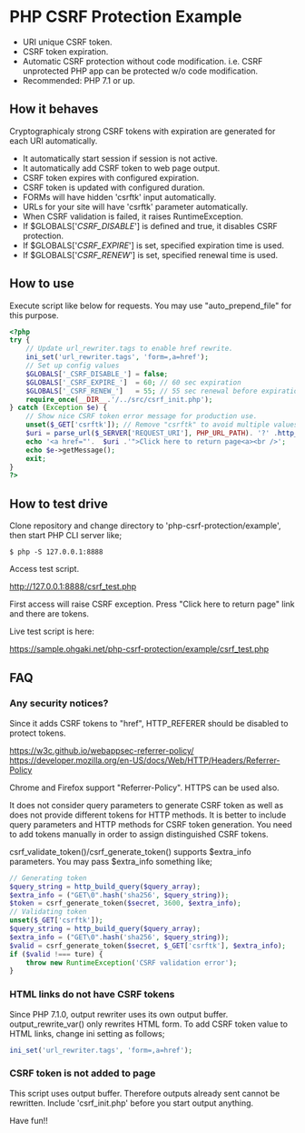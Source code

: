 # PHP CSRF Protection Example

* URI unique CSRF token.
* CSRF token expiration.
* Automatic CSRF protection without code modification. i.e. CSRF unprotected PHP app can be protected w/o code modification.
* Recommended: PHP 7.1 or up.

## How it behaves

Cryptographicaly strong CSRF tokens with expiration are generated for each URI automatically.

* It automatically start session if session is not active.
* It automatically add CSRF token to web page output.
* CSRF token expires with configured expiration.
* CSRF token is updated with configured duration.
* FORMs will have hidden 'csrftk' input automatically.
* URLs for your site will have 'csrftk' parameter automatically.
* When CSRF validation is failed, it raises RuntimeException.
* If $GLOBALS['_CSRF_DISABLE_'] is defined and true, it disables CSRF protection.
* If $GLOBALS['_CSRF_EXPIRE_'] is set, specified expiration time is used.
* If $GLOBALS['_CSRF_RENEW_'] is set, specified renewal time is used.

## How to use

Execute script like below for requests. You may use "auto_prepend_file"
for this purpose.

```php
<?php
try {
    // Update url_rewriter.tags to enable href rewrite.
    ini_set('url_rewriter.tags', 'form=,a=href');
    // Set up config values
    $GLOBALS['_CSRF_DISABLE_'] = false;
    $GLOBALS['_CSRF_EXPIRE_']  = 60; // 60 sec expiration
    $GLOBALS['_CSRF_RENEW_']   = 55; // 55 sec renewal before expiration
    require_once(__DIR__.'/../src/csrf_init.php');
} catch (Exception $e) {
    // Show nice CSRF token error message for production use.
    unset($_GET['csrftk']); // Remove "csrftk" to avoid multiple values
    $uri = parse_url($_SERVER['REQUEST_URI'], PHP_URL_PATH). '?' .http_build_query($_GET);
    echo '<a href="'.  $uri .'">Click here to return page<a><br />';
    echo $e->getMessage();
    exit;
}
?>
```

## How to test drive

Clone repository and change directory to 'php-csrf-protection/example', then start PHP CLI server like;

```
$ php -S 127.0.0.1:8888
```

Access test script.

http://127.0.0.1:8888/csrf_test.php

First access will raise CSRF exception. Press "Click here to return page" link and there are tokens.

Live test script is here:

https://sample.ohgaki.net/php-csrf-protection/example/csrf_test.php


## FAQ

### Any security notices?

Since it adds CSRF tokens to "href", HTTP_REFERER should be disabled to protect tokens.

https://w3c.github.io/webappsec-referrer-policy/
https://developer.mozilla.org/en-US/docs/Web/HTTP/Headers/Referrer-Policy

Chrome and Firefox support "Referrer-Policy". HTTPS can be used also.

It does not consider query parameters to generate CSRF token as well as does not provide different tokens for HTTP methods. It is better to include query parameters and HTTP methods for CSRF token generation. You need to add tokens manually in order to assign distinguished CSRF tokens.

csrf_validate_token()/csrf_generate_token() supports $extra_info parameters. You may pass $extra_info something like;

```php
// Generating token
$query_string = http_build_query($query_array);
$extra_info = ("GET\0".hash('sha256', $query_string));
$token = csrf_generate_token($secret, 3600, $extra_info);
// Validating token
unset($_GET['csrftk']);
$query_string = http_build_query($query_array);
$extra_info = ("GET\0".hash('sha256', $query_string));
$valid = csrf_generate_token($secret, $_GET['csrftk'], $extra_info);
if ($valid !=== ture) {
    throw new RuntimeException('CSRF validation error');
}
```

### HTML links do not have CSRF tokens

Since PHP 7.1.0, output rewriter uses its own output buffer. output_rewrite_var() only rewrites HTML form. To add CSRF token value to HTML links, change ini setting as follows;

```php
ini_set('url_rewriter.tags', 'form=,a=href');
```

### CSRF token is not added to page

This script uses output buffer. Therefore outputs already sent cannot be rewritten. Include 'csrf_init.php' before you start output anything.

Have fun!!
